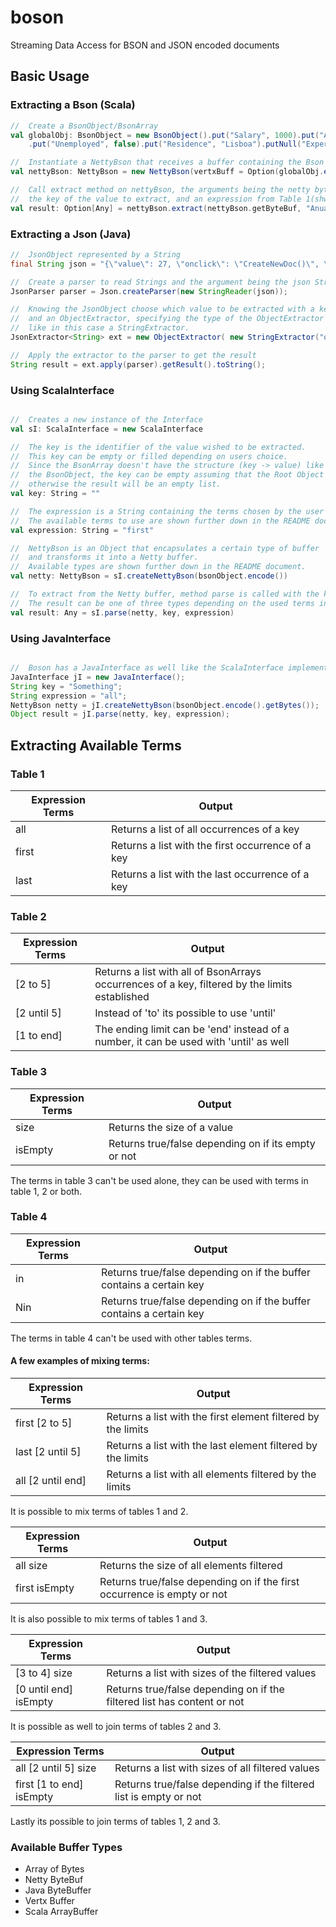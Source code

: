 # boson
Streaming Data Access for BSON and JSON encoded documents


## Basic Usage

### Extracting a Bson (Scala)

```scala
//  Create a BsonObject/BsonArray
val globalObj: BsonObject = new BsonObject().put("Salary", 1000).put("AnualSalary", 12000L)
    .put("Unemployed", false).put("Residence", "Lisboa").putNull("Experience")

//  Instantiate a NettyBson that receives a buffer containing the Bson encoded
val nettyBson: NettyBson = new NettyBson(vertxBuff = Option(globalObj.encode()))

//  Call extract method on nettyBson, the arguments being the netty byteBuf of NettyBson object,
//  the key of the value to extract, and an expression from Table 1(shwon further down in this document).
val result: Option[Any] = nettyBson.extract(nettyBson.getByteBuf, "AnualSalary", "first")
```

### Extracting a Json (Java)

```java
//  JsonObject represented by a String
final String json = "{\"value\": 27, \"onclick\": \"CreateNewDoc()\", \"bool\": false }";

//  Create a parser to read Strings and the argument being the json String
JsonParser parser = Json.createParser(new StringReader(json));

//  Knowing the JsonObject choose which value to be extracted with a key
//  and an ObjectExtractor, specifying the type of the ObjectExtractor
//  like in this case a StringExtractor.
JsonExtractor<String> ext = new ObjectExtractor( new StringExtractor("onclick") );

//  Apply the extractor to the parser to get the result
String result = ext.apply(parser).getResult().toString();
```

### Using ScalaInterface

```scala

//  Creates a new instance of the Interface
val sI: ScalaInterface = new ScalaInterface

//  The key is the identifier of the value wished to be extracted.
//  This key can be empty or filled depending on users choice.
//  Since the BsonArray doesn't have the structure (key -> value) like
//  the BsonObject, the key can be empty assuming that the Root Object is a BsonArray,
//  otherwise the result will be an empty list.
val key: String = ""

//  The expression is a String containing the terms chosen by the user to extract something.
//  The available terms to use are shown further down in the README document.
val expression: String = "first"

//  NettyBson is an Object that encapsulates a certain type of buffer
//  and transforms it into a Netty buffer.
//  Available types are shown further down in the README document.
val netty: NettyBson = sI.createNettyBson(bsonObject.encode())

//  To extract from the Netty buffer, method parse is called with the key and expression.
//  The result can be one of three types depending on the used terms in expression.
val result: Any = sI.parse(netty, key, expression)
```

### Using JavaInterface

```java

//  Boson has a JavaInterface as well like the ScalaInterface implemented the same way
JavaInterface jI = new JavaInterface();
String key = "Something";
String expression = "all";
NettyBson netty = jI.createNettyBson(bsonObject.encode().getBytes());
Object result = jI.parse(netty, key, expression);
```

## Extracting Available Terms

### Table 1
Expression Terms | Output
---------------- | ------
all | Returns a list of all occurrences of a key
first | Returns a list with the first occurrence of a key
last | Returns a list with the last occurrence of a key

### Table 2
Expression Terms | Output
---------------- | ------
[2 to 5] | Returns a list with all of BsonArrays occurrences of a key, filtered by the limits established
[2 until 5] | Instead of 'to' its possible to use 'until'
[1 to end] | The ending limit can be 'end' instead of a number, it can be used with 'until' as well

### Table 3
Expression Terms | Output
---------------- | ------
size | Returns the size of a value
isEmpty | Returns true/false depending on if its empty or not

The terms in table 3 can't be used alone, they can be used with terms in table 1, 2 or both.

### Table 4
Expression Terms | Output
---------------- | ------
in | Returns true/false depending on if the buffer contains a certain key
Nin | Returns true/false depending on if the buffer contains a certain key

The terms in table 4 can't be used with other tables terms.

#### A few examples of mixing terms:
Expression Terms | Output
---------------- | ------
first [2 to 5] | Returns a list with the first element filtered by the limits
last [2 until 5] | Returns a list with the last element filtered by the limits
all [2 until end] | Returns a list with all elements filtered by the limits

It is possible to mix terms of tables 1 and 2.

Expression Terms | Output
---------------- | ------
all size | Returns the size of all elements filtered
first isEmpty | Returns true/false depending on if the first occurrence is empty or not

It is also possible to mix terms of tables 1 and 3.

Expression Terms | Output
---------------- | ------
[3 to 4] size | Returns a list with sizes of the filtered values
[0 until end] isEmpty | Returns true/false depending on if the filtered list has content or not

It is possible as well to join terms of tables 2 and 3.

Expression Terms | Output
---------------- | ------
all [2 until 5] size | Returns a list with sizes of all filtered values
first [1 to end] isEmpty | Returns true/false depending if the filtered list is empty or not

Lastly its possible to join terms of tables 1, 2 and 3.

### Available Buffer Types
* Array of Bytes
* Netty ByteBuf
* Java ByteBuffer
* Vertx Buffer
* Scala ArrayBuffer